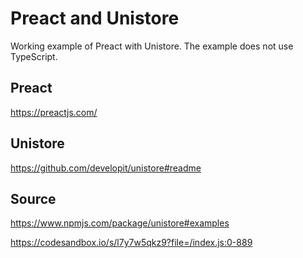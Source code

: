 # Preact and Unistore

Working example of Preact with Unistore. 
The example does not use TypeScript.

## Preact
https://preactjs.com/

## Unistore
https://github.com/developit/unistore#readme

## Source
https://www.npmjs.com/package/unistore#examples

https://codesandbox.io/s/l7y7w5qkz9?file=/index.js:0-889
